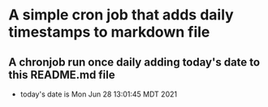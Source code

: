 A simple cron job that adds daily timestamps to markdown file
============================================================
## A chronjob run once daily adding today's date to this README.md file
* today's date is Mon Jun 28 13:01:45 MDT 2021

